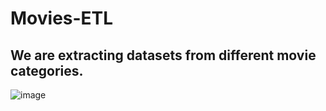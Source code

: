 # Movies-ETL
## We are extracting datasets from different movie categories.
![image](https://user-images.githubusercontent.com/89429991/209000398-921c0bc1-c2cb-4798-bd4b-40a246b6566a.png)
